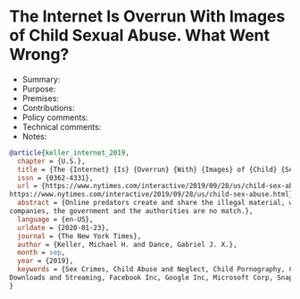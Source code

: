 # The Internet Is Overrun With Images of Child Sexual Abuse. What Went Wrong?

- Summary:
- Purpose:
- Premises:
- Contributions:
- Policy comments:
- Technical comments:
- Notes:

```bib
@article{keller_internet_2019,
  chapter = {U.S.},
  title = {The {Internet} {Is} {Overrun} {With} {Images} of {Child} {Sexual} {Abuse}. {What} {Went} {Wrong}?},
  issn = {0362-4331},
  url = {https://www.nytimes.com/interactive/2019/09/28/us/child-sex-abuse.html,
https://www.nytimes.com/interactive/2019/09/28/us/child-sex-abuse.html},
  abstract = {Online predators create and share the illegal material, which is increasingly cloaked by technology. Tech
companies, the government and the authorities are no match.},
  language = {en-US},
  urldate = {2020-01-23},
  journal = {The New York Times},
  author = {Keller, Michael H. and Dance, Gabriel J. X.},
  month = sep,
  year = {2019},
  keywords = {Sex Crimes, Child Abuse and Neglect, Child Pornography, Computers and the Internet, Video Recordings,
Downloads and Streaming, Facebook Inc, Google Inc, Microsoft Corp, Snap Inc}
}
```
